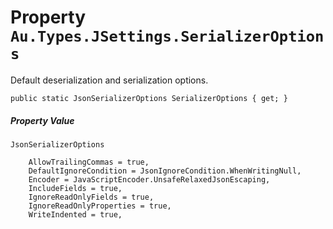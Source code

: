 # Property `Au.Types.JSettings.SerializerOptions`

Default deserialization and serialization options.

```
public static JsonSerializerOptions SerializerOptions { get; }
```

##### Property Value

`JsonSerializerOptions`

```
	AllowTrailingCommas = true,
	DefaultIgnoreCondition = JsonIgnoreCondition.WhenWritingNull,
	Encoder = JavaScriptEncoder.UnsafeRelaxedJsonEscaping,
	IncludeFields = true,
	IgnoreReadOnlyFields = true,
	IgnoreReadOnlyProperties = true,
	WriteIndented = true,
```